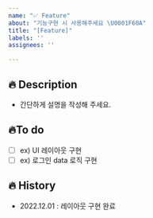 ```yaml
---
name: "✅ Feature"
about: "기능구현 시 사용해주세요 \U0001F60A"
title: "[Feature]"
labels: ''
assignees: ''

---
```


## 🔥 Description
- 간단하게 설명을 작성해 주세요.

## 🔥To do
- [ ] ex) UI 레이아웃 구현
- [ ] ex) 로그인 data 로직 구현

## 🔥 History
- 2022.12.01 : 레이아웃 구현 완료
